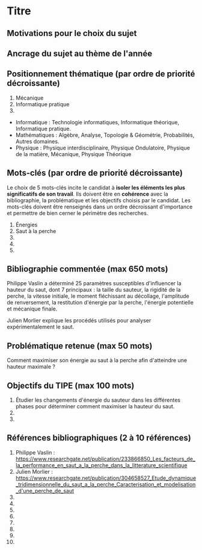# Titre

## Motivations pour le choix du sujet


## Ancrage du sujet au thème de l'année


## Positionnement thématique (par ordre de priorité décroissante)

1. Mécanique
2. Informatique pratique
3.

- Informatique : Technologie informatiques, Informatique théorique, Informatique pratique.
- Mathématiques : Algèbre, Analyse, Topologie & Géométrie, Probabilités, Autres domaines.
- Physique : Physique interdisciplinaire, Physique Ondulatoire, Physique de la matière, Mécanique, Physique Théorique


## Mots-clés (par ordre de priorité décroissante)

Le choix de 5 mots-clés incite le candidat à **isoler les éléments les plus significatifs de son travail**. Ils doivent être en **cohérence** avec la bibliographie, la problématique et les objectifs choisis par le candidat. Les mots-clés doivent être renseignés dans un ordre décroissant d'importance et permettre de bien cerner le périmètre des recherches.

1. Énergies
2. Saut à la perche
3. 
4.
5.


## Bibliographie commentée (max 650 mots)
Philippe Vaslin a déterminé 25 paramètres susceptibles d'influencer la hauteur du saut, dont 7 principaux : la taille du sauteur, la rigidité de la perche, la vitesse initiale, le moment fléchissant au décollage, l'amplitude de renversement, la restitution d'énergie par la perche, l'énergie potentielle et mécanique finale.

Julien Morlier explique les procédés utilisés pour analyser expérimentalement le saut.


## Problématique retenue (max 50 mots)
Comment maximiser son énergie au saut à la perche afin d'atteindre une hauteur maximale ?

## Objectifs du TIPE (max 100 mots)

1. Étudier les changements d'énergie du sauteur dans les différentes phases pour déterminer comment maximiser la hauteur du saut.
2.
3.


## Références bibliographiques (2 à 10 références)

1. Philippe Vaslin : https://www.researchgate.net/publication/233866850_Les_facteurs_de_la_performance_en_saut_a_la_perche_dans_la_litterature_scientifique
2. Julien Morlier : https://www.researchgate.net/publication/304658527_Etude_dynamique_tridimensionnelle_du_saut_a_la_perche_Caracterisation_et_modelisation_d'une_perche_de_saut
3. 
4. 
5. 
6. 
7. 
8. 
9. 
10. 

